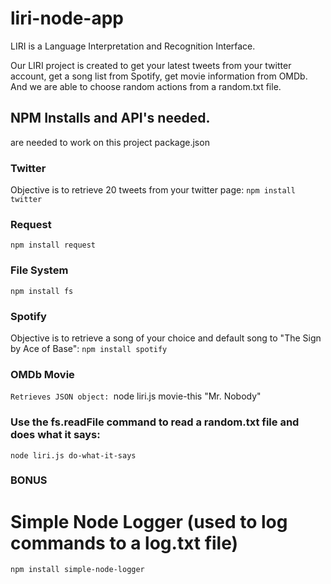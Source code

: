 # liri-node-app

LIRI is a Language Interpretation and Recognition Interface.

 Our LIRI project is created to get your latest tweets from your twitter account, get a song list from Spotify,
get movie information from OMDb. And we are able to choose random actions from a random.txt file.

## NPM Installs and API's needed.
are needed to work on this project
package.json

### Twitter
Objective is to retrieve 20 tweets from your twitter page:
`npm install twitter`

### Request
`npm install request`

### File System
`npm install fs`

### Spotify
Objective is to retrieve a song of your choice and default song to "The Sign by Ace of Base":
`npm install spotify`

### OMDb Movie 
`Retrieves JSON object:
`node liri.js movie-this "Mr. Nobody"

### Use the fs.readFile command to read a random.txt file and does what it says:
`node liri.js do-what-it-says`

### BONUS ###
# Simple Node Logger (used to log commands to a log.txt file)
`npm install simple-node-logger`
